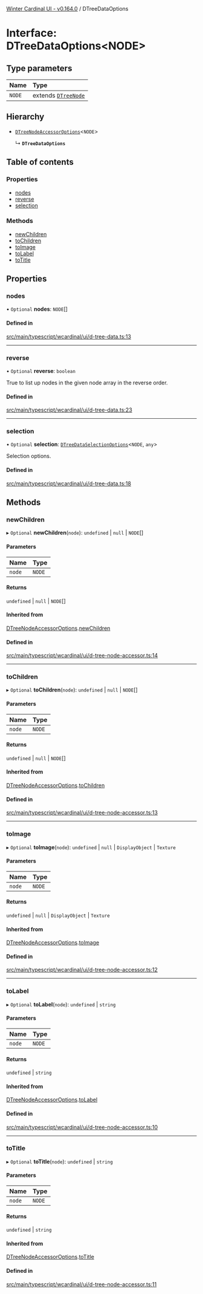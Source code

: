 [Winter Cardinal UI - v0.164.0](../index.md) / DTreeDataOptions

# Interface: DTreeDataOptions<NODE\>

## Type parameters

| Name | Type |
| :------ | :------ |
| `NODE` | extends [`DTreeNode`](DTreeNode.md) |

## Hierarchy

- [`DTreeNodeAccessorOptions`](DTreeNodeAccessorOptions.md)<`NODE`\>

  ↳ **`DTreeDataOptions`**

## Table of contents

### Properties

- [nodes](DTreeDataOptions.md#nodes)
- [reverse](DTreeDataOptions.md#reverse)
- [selection](DTreeDataOptions.md#selection)

### Methods

- [newChildren](DTreeDataOptions.md#newchildren)
- [toChildren](DTreeDataOptions.md#tochildren)
- [toImage](DTreeDataOptions.md#toimage)
- [toLabel](DTreeDataOptions.md#tolabel)
- [toTitle](DTreeDataOptions.md#totitle)

## Properties

### nodes

• `Optional` **nodes**: `NODE`[]

#### Defined in

[src/main/typescript/wcardinal/ui/d-tree-data.ts:13](https://github.com/winter-cardinal/winter-cardinal-ui/blob/v0.164.0/src/main/typescript/wcardinal/ui/d-tree-data.ts#L13)

___

### reverse

• `Optional` **reverse**: `boolean`

True to list up nodes in the given node array in the reverse order.

#### Defined in

[src/main/typescript/wcardinal/ui/d-tree-data.ts:23](https://github.com/winter-cardinal/winter-cardinal-ui/blob/v0.164.0/src/main/typescript/wcardinal/ui/d-tree-data.ts#L23)

___

### selection

• `Optional` **selection**: [`DTreeDataSelectionOptions`](DTreeDataSelectionOptions.md)<`NODE`, `any`\>

Selection options.

#### Defined in

[src/main/typescript/wcardinal/ui/d-tree-data.ts:18](https://github.com/winter-cardinal/winter-cardinal-ui/blob/v0.164.0/src/main/typescript/wcardinal/ui/d-tree-data.ts#L18)

## Methods

### newChildren

▸ `Optional` **newChildren**(`node`): `undefined` \| ``null`` \| `NODE`[]

#### Parameters

| Name | Type |
| :------ | :------ |
| `node` | `NODE` |

#### Returns

`undefined` \| ``null`` \| `NODE`[]

#### Inherited from

[DTreeNodeAccessorOptions](DTreeNodeAccessorOptions.md).[newChildren](DTreeNodeAccessorOptions.md#newchildren)

#### Defined in

[src/main/typescript/wcardinal/ui/d-tree-node-accessor.ts:14](https://github.com/winter-cardinal/winter-cardinal-ui/blob/v0.164.0/src/main/typescript/wcardinal/ui/d-tree-node-accessor.ts#L14)

___

### toChildren

▸ `Optional` **toChildren**(`node`): `undefined` \| ``null`` \| `NODE`[]

#### Parameters

| Name | Type |
| :------ | :------ |
| `node` | `NODE` |

#### Returns

`undefined` \| ``null`` \| `NODE`[]

#### Inherited from

[DTreeNodeAccessorOptions](DTreeNodeAccessorOptions.md).[toChildren](DTreeNodeAccessorOptions.md#tochildren)

#### Defined in

[src/main/typescript/wcardinal/ui/d-tree-node-accessor.ts:13](https://github.com/winter-cardinal/winter-cardinal-ui/blob/v0.164.0/src/main/typescript/wcardinal/ui/d-tree-node-accessor.ts#L13)

___

### toImage

▸ `Optional` **toImage**(`node`): `undefined` \| ``null`` \| `DisplayObject` \| `Texture`

#### Parameters

| Name | Type |
| :------ | :------ |
| `node` | `NODE` |

#### Returns

`undefined` \| ``null`` \| `DisplayObject` \| `Texture`

#### Inherited from

[DTreeNodeAccessorOptions](DTreeNodeAccessorOptions.md).[toImage](DTreeNodeAccessorOptions.md#toimage)

#### Defined in

[src/main/typescript/wcardinal/ui/d-tree-node-accessor.ts:12](https://github.com/winter-cardinal/winter-cardinal-ui/blob/v0.164.0/src/main/typescript/wcardinal/ui/d-tree-node-accessor.ts#L12)

___

### toLabel

▸ `Optional` **toLabel**(`node`): `undefined` \| `string`

#### Parameters

| Name | Type |
| :------ | :------ |
| `node` | `NODE` |

#### Returns

`undefined` \| `string`

#### Inherited from

[DTreeNodeAccessorOptions](DTreeNodeAccessorOptions.md).[toLabel](DTreeNodeAccessorOptions.md#tolabel)

#### Defined in

[src/main/typescript/wcardinal/ui/d-tree-node-accessor.ts:10](https://github.com/winter-cardinal/winter-cardinal-ui/blob/v0.164.0/src/main/typescript/wcardinal/ui/d-tree-node-accessor.ts#L10)

___

### toTitle

▸ `Optional` **toTitle**(`node`): `undefined` \| `string`

#### Parameters

| Name | Type |
| :------ | :------ |
| `node` | `NODE` |

#### Returns

`undefined` \| `string`

#### Inherited from

[DTreeNodeAccessorOptions](DTreeNodeAccessorOptions.md).[toTitle](DTreeNodeAccessorOptions.md#totitle)

#### Defined in

[src/main/typescript/wcardinal/ui/d-tree-node-accessor.ts:11](https://github.com/winter-cardinal/winter-cardinal-ui/blob/v0.164.0/src/main/typescript/wcardinal/ui/d-tree-node-accessor.ts#L11)

